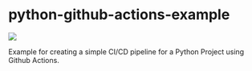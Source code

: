 # python-github-actions-example

![](https://github.com/nikhilkumarsingh/python-github-actions-example/workflows/Python%20application/badge.svg)

Example for creating a simple CI/CD pipeline for a Python Project using Github Actions.

